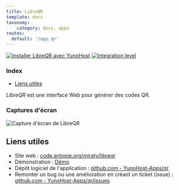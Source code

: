 ```yaml
---
title: LibreQR
template: docs
taxonomy:
    category: docs, apps
routes:
  default: '/app_qr'
---
```


[![Installer LibreQR avec YunoHost](https://install-app.yunohost.org/install-with-yunohost.svg)](https://install-app.yunohost.org/?app=qr) [![Integration level](https://dash.yunohost.org/integration/qr.svg)](https://dash.yunohost.org/appci/app/qr)

### Index

- [Liens utiles](#liens-utiles)

*LibreQR* est une interface Web pour générer des codes QR.

### Captures d'écran

![Capture d'écran de LibreQR](https://code.antopie.org/miraty/qr_ynh/media/branch/master/doc/screenshots/screenshot.png)

## Liens utiles

+ Site web : [code.antopie.org/miraty/libreqr](https://code.antopie.org/miraty/libreqr)
+ Démonstration : [Démo](https://qr.antopie.org/)
+ Dépôt logiciel de l'application : [github.com - YunoHost-Apps/qr](https://github.com/YunoHost-Apps/qr_ynh)
+ Remonter un bug ou une amélioration en créant un ticket (issue) : [github.com - YunoHost-Apps/qr/issues](https://github.com/YunoHost-Apps/qr_ynh/issues)
